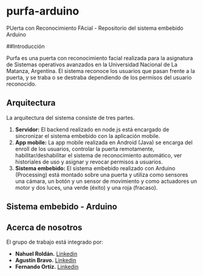 # purfa-arduino
PUerta con Reconocimiento FAcial - Repositorio del sistema embebido Arduino

##Introducción

Purfa es una puerta con reconocimiento facial realizada para la asignatura de Sistemas operativos avanzados en la Universidad Nacional de La Matanza, Argentina.
El sistema reconoce los usuarios que pasan frente a la puerta, y se traba o se destraba dependiendo de los permisos del usuario reconocido.

## Arquitectura

La arquitectura del sistema consiste de tres partes.

1. **Servidor:** El backend realizado en node.js está encargado de sincronizar el sistema embebido con la aplicación mobile. 
2. **App mobile:** La app mobile realizada en Android (Java) se encarga del enroll de los usuarios, controlar la puerta remotamente, habilitar/deshabilitar el sistema de reconocimiento automático, ver historiales de uso y asignar y revocar permisos a usuarios.
3. **Sistema embebido:** El sistema embebido realizado con Arduino (Processing) está montado sobre una puerta y utiliza como sensores una cámara, un botón y un sensor de movimiento y como actuadores un motor y dos luces, una verde (éxito) y una roja (fracaso).

## Sistema embebido - Arduino

## Acerca de nosotros

El grupo de trabajo está integrado por:

* **Nahuel Roldán.** [Linkedin](https://www.linkedin.com/in/nahuel-rold%C3%A1n-4a52143a)
* **Agustín Bravo.** [Linkedin](https://www.linkedin.com/in/agustin-bravo-b23ab458)
* **Fernando Ortiz.** [Linkedin](https://www.linkedin.com/in/fernando-mart%C3%ADn-ortiz-77649167)
